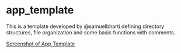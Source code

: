 # app_template
This is a template developed by @samuelbharti defining directory structures, file organization and some basic functions with comments.

[Screenshot of App Template](templateScreenshot.jpg)
